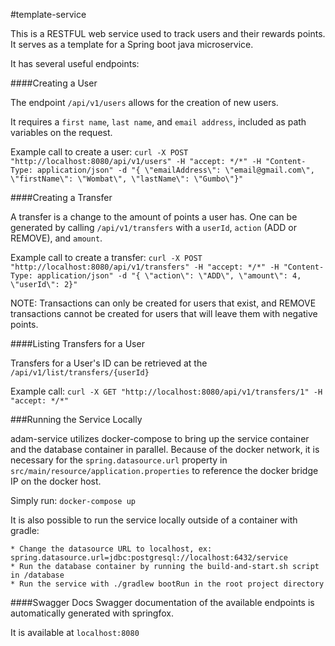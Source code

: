 #template-service

This is a RESTFUL web service used to track users and their rewards points. 
It serves as a template for a Spring boot java microservice.

It has several useful endpoints:

####Creating a User

The endpoint `/api/v1/users` allows for the creation of new users.

It requires a `first name`, `last name`, and `email address`, included as path variables on the request.

Example call to create a user:
`curl -X POST "http://localhost:8080/api/v1/users" -H "accept: */*" -H "Content-Type: application/json" -d "{ \"emailAddress\": \"email@gmail.com\", \"firstName\": \"Wombat\", \"lastName\": \"Gumbo\"}"`


####Creating a Transfer

A transfer is a change to the amount of points a user has.
One can be generated by calling `/api/v1/transfers` with a `userId`, `action` (ADD or REMOVE), and `amount`.

Example call to create a transfer: 
`curl -X POST "http://localhost:8080/api/v1/transfers" -H "accept: */*" -H "Content-Type: application/json" -d "{ \"action\": \"ADD\", \"amount\": 4, \"userId\": 2}"`

NOTE: Transactions can only be created for users that exist, and REMOVE transactions cannot be created for users that will leave them with negative points.

####Listing Transfers for a User

Transfers for a User's ID can be retrieved at the `/api/v1/list/transfers/{userId}`

Example call: `curl -X GET "http://localhost:8080/api/v1/transfers/1" -H "accept: */*"`

###Running the Service Locally

adam-service utilizes docker-compose to bring up the service container and the database container in parallel. 
Because of the docker network, it is necessary for the `spring.datasource.url` property in `src/main/resource/application.properties`
to reference the docker bridge IP on the docker host. 

Simply run: `docker-compose up`

It is also possible to run the service locally outside of a container with gradle:
    
    * Change the datasource URL to localhost, ex: spring.datasource.url=jdbc:postgresql://localhost:6432/service
    * Run the database container by running the build-and-start.sh script in /database
    * Run the service with ./gradlew bootRun in the root project directory


####Swagger Docs
Swagger documentation of the available endpoints is automatically generated with springfox.

It is available at `localhost:8080`


